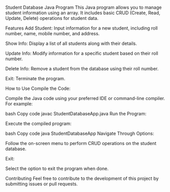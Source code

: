 Student Database Java Program
This Java program allows you to manage student information using an array. It includes basic CRUD (Create, Read, Update, Delete) operations for student data.

Features
Add Student: Input information for a new student, including roll number, name, mobile number, and address.

Show Info: Display a list of all students along with their details.

Update Info: Modify information for a specific student based on their roll number.

Delete Info: Remove a student from the database using their roll number.

Exit: Terminate the program.

How to Use
Compile the Code:

Compile the Java code using your preferred IDE or command-line compiler. For example:

bash
Copy code
javac StudentDatabaseApp.java
Run the Program:

Execute the compiled program:

bash
Copy code
java StudentDatabaseApp
Navigate Through Options:

Follow the on-screen menu to perform CRUD operations on the student database.

Exit:

Select the option to exit the program when done.

Contributing
Feel free to contribute to the development of this project by submitting issues or pull requests.

